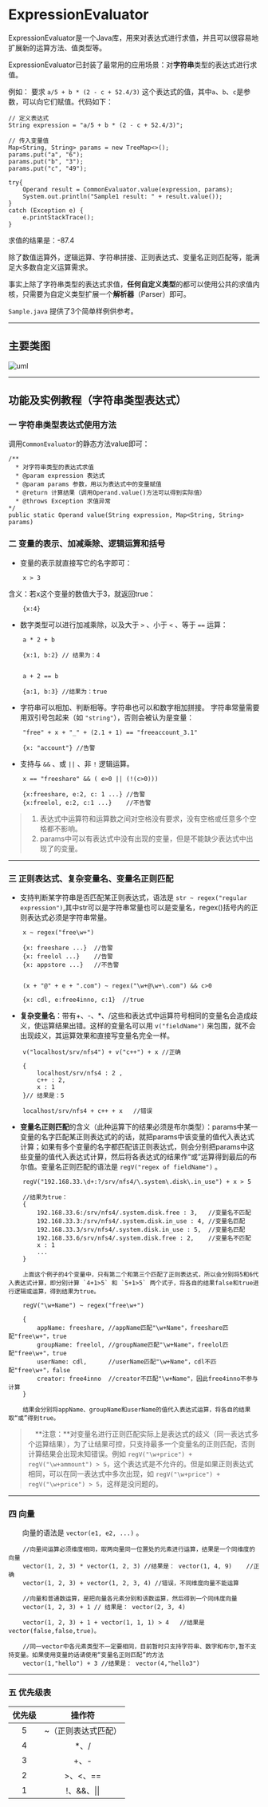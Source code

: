 # ExpressionEvaluator
ExpressionEvaluator是一个Java库，用来对表达式进行求值，并且可以很容易地扩展新的运算方法、值类型等。

ExpressionEvaluator已封装了最常用的应用场景：对**字符串**类型的表达式进行求值。

例如：
要求 `a/5 + b * (2 - c + 52.4/3)` 这个表达式的值，其中`a`、`b`、`c`是参数，可以向它们赋值。代码如下：

```
// 定义表达式
String expression = "a/5 + b * (2 - c + 52.4/3)";

// 传入变量值
Map<String, String> params = new TreeMap<>();
params.put("a", "6");
params.put("b", "3");
params.put("c", "49");

try{
	Operand result = CommonEvaluator.value(expression, params);
	System.out.println("Sample1 result: " + result.value());
}
catch (Exception e) {
	e.printStackTrace();
}
```

求值的结果是：-87.4

除了数值运算外，逻辑运算、字符串拼接、正则表达式、变量名正则匹配等，能满足大多数自定义运算需求。

事实上除了字符串类型的表达式求值，**任何自定义类型**的都可以使用公共的求值内核，只需要为自定义类型扩展一个**解析器**（Parser）即可。

`Sample.java` 提供了3个简单样例供参考。

----


## 主要类图

![uml](http://ojh6r395f.bkt.clouddn.com/2018-01-30-uml.jpg)

---

## 功能及实例教程（字符串类型表达式）

### 一 字符串类型表达式使用方法

调用`CommonEvaluator`的静态方法value即可：

```
/**
  * 对字符串类型的表达式求值
  * @param expression 表达式
  * @param params 参数，用以为表达式中的变量赋值
  * @return 计算结果（调用Operand.value()方法可以得到实际值）
  * @throws Exception 求值异常
*/
public static Operand value(String expression, Map<String, String> params)
```

### 二 变量的表示、加减乘除、逻辑运算和括号

- 变量的表示就直接写它的名字即可：

```
    x > 3
```    

含义：若x这个变量的数值大于3，就返回true：

```
    {x:4}
```

- 数字类型可以进行加减乘除，以及大于 `>` 、小于 `<` 、等于 `==` 运算：

```
    a * 2 + b
        
    {x:1, b:2} // 结果为：4
        
        
    a + 2 == b
        
    {a:1, b:3} //结果为：true
```

- 字符串可以相加、判断相等。字符串也可以和数字相加拼接。
字符串常量需要用双引号包起来（如 `"string"`），否则会被认为是变量：

```
    "free" + x + "_" + (2.1 + 1) == "freeaccount_3.1"
        
    {x: "account"} //告警
```

- 支持与 `&&` 、或 `||` 、非 `!` 逻辑运算。

```
    x == "freeshare" && ( e>0 || (!(c>0)))
        
    {x:freeshare, e:2, c: 1 ...} //告警
    {x:freelol, e:2, c:1 ...}    //不告警
```
> 1. 表达式中运算符和运算数之间对空格没有要求，没有空格或任意多个空格都不影响。
> 2. params中可以有表达式中没有出现的变量，但是不能缺少表达式中出现了的变量。

------

### 三 正则表达式、复杂变量名、变量名正则匹配

- 支持判断某字符串是否匹配某正则表达式，语法是 `str ~ regex("regular expression")`,其中str可以是字符串常量也可以是变量名，regex()括号内的正则表达式必须是字符串常量。

```
    x ~ regex("free\w+")
        
    {x: freeshare ...}  //告警
    {x: freelol ...}    //告警
    {x: appstore ...}   //不告警


    (x + "@" + e + ".com") ~ regex("\w+@\w+\.com") && c>0
        
    {x: cdl, e:free4inno, c:1}  //true
```

- **复杂变量名**：带有+、-、*、/这些和表达式中运算符号相同的变量名会造成歧义，使运算结果出错。这样的变量名可以用 `v("fieldName")` 来包围，就不会出现歧义，其运算效果和直接写变量名完全一样。

```
    v("localhost/srv/nfs4") + v("c++") + x //正确
    
    {
        localhost/srv/nfs4 : 2 ,
        c++ : 2,
        x : 1
    }// 结果是：5
    
    localhost/srv/nfs4 + c++ + x   //错误
```

- **变量名正则匹配**的含义（此种运算下的结果必须是布尔类型）：params中某一变量的名字匹配某正则表达式的的话，就把params中该变量的值代入表达式计算；如果有多个变量的名字都匹配该正则表达式，则会分别把params中这些变量的值代入表达式计算，然后将各表达式的结果作“或”运算得到最后的布尔值。变量名正则匹配的语法是 `regV("regex of fieldName")` 。

```
    regV("192.168.33.\d+:?/srv/nfs4/\.system\.disk\.in_use") + x > 5
    
    //结果为true：
    {
        192.168.33.6:/srv/nfs4/.system.disk.free : 3,   //变量名不匹配
        192.168.33.3:/srv/nfs4/.system.disk.in_use : 4, //变量名匹配
        192.168.33.3/srv/nfs4/.system.disk.in_use : 5,  //变量名匹配
        192.168.33.6/srv/nfs4/.system.disk.free : 2,    //变量名不匹配
        x : 1
        ...
    }

    上面这个例子的4个变量中，只有第二个和第三个匹配了正则表达式，所以会分别将5和6代入表达式计算，即分别计算 `4+1>5` 和 `5+1>5` 两个式子，将各自的结果false和true进行逻辑或运算，得到结果为true。
```

```
    regV("\w+Name") ~ regex("free\w+") 
    
    {
        appName: freeshare, //appName匹配"\w+Name"，freeshare匹配"free\w+"，true
        groupName: freelol, //groupName匹配"\w+Name"，freelol匹配"free\w+"，true
        userName: cdl,      //userName匹配"\w+Name"，cdl不匹配"free\w+"，false
        creator: free4inno  //creator不匹配"\w+Name"，因此free4inno不参与计算
    }
    
    结果会分别将appName、groupName和userName的值代入表达式运算，将各自的结果取“或”得到true。
```

> &emsp;**注意：**对变量名进行正则匹配实际上是表达式的歧义（同一表达式多个运算结果），为了让结果可控，只支持最多一个变量名的正则匹配，否则计算结果会出现未知错误。例如 `regV("\w+price") + regV("\w+ammount") > 5`，这个表达式是不允许的。但是如果正则表达式相同，可以在同一表达式中多次出现，如 `regV("\w+price") + regV("\w+price") > 5`，这样是没问题的。

---

### 四 向量

&emsp;&emsp;向量的语法是 `vector(e1, e2, ...)` 。

```
    //向量间运算必须维度相同，取两向量同一位置处的元素进行运算，结果是一个同维度的向量
    vector(1, 2, 3) * vector(1, 2, 3) //结果是： vector(1, 4, 9)    //正确
    vector(1, 2, 3) + vector(1, 2, 3, 4) //错误，不同维度向量不能运算
    
    //向量和普通数运算，是把向量各元素分别和该数运算，然后得到一个同纬度向量
    vector(1, 2, 3) + 1 // 结果是： vector(2, 3, 4)  
  
    vector(1, 2, 3) + 1 + vector(1, 1, 1) > 4   //结果是vector(false,false,true)。
    
    //同一vector中各元素类型不一定要相同，目前暂时只支持字符串、数字和布尔,暂不支持变量。如果使用变量的话请使用“变量名正则匹配”的方法
    vector(1,"hello") + 3 //结果是： vector(4,"hello3")
```


------

### 五 优先级表

|优先级|操作符|
|:--:|:--:|
|5|~（正则表达式匹配）|
|4| *、/|
|3| +、-|
|2| \>、<、==|
|1| !、&&、\|\||



